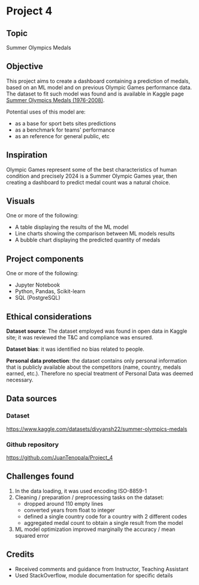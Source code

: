 # Project 4


## Topic
Summer Olympics Medals 


## Objective
This project aims to create a dashboard containing a prediction of medals, based on an ML model and on previous Olympic Games performance data. The dataset to fit such model was found and is available in Kaggle page [Summer Olympics Medals (1976-2008)](https://www.kaggle.com/datasets/divyansh22/summer-olympics-medals). 

Potential uses of this model are: 
* as a base for sport bets sites predictions
* as a benchmark for teams' performance 
* as an reference for general public, etc


## Inspiration
Olympic Games represent some of the best characteristics of human condition and precisely 2024 is a Summer Olympic Games year, then creating a dashboard to predict medal count was a natural choice. 


## Visuals
One or more of the following: 
- A table displaying the results of the ML model 
- Line charts showing the comparison between ML models results 
- A bubble chart displaying the predicted quantity of medals 


## Project components 
One or more of the following: 
- Jupyter Notebook 
- Python, Pandas, Scikit-learn 
- SQL (PostgreSQL) 



## Ethical considerations
**Dataset source**: The dataset employed was found in open data in Kaggle site; it was reviewed the T&C and compliance was ensured. 

**Dataset bias**: it was identified no bias related to people. 

**Personal data protection**: the dataset contains only personal information that is publicly available about the competitors (name, country, medals earned, etc.). Therefore no special treatment of Personal Data was deemed necessary. 

## Data sources 
### Dataset 
https://www.kaggle.com/datasets/divyansh22/summer-olympics-medals 


### Github repository 
https://github.com/JuanTenopala/Project_4


## Challenges found
1. In the data loading, it was used encoding ISO-8859-1
2. Cleaning / preparation / preprocessing tasks on the dataset: 
    * dropped around 110 empty lines 
    * converted years from float to integer 
    * defined a single country code for a country with 2 different codes 
    * aggregated medal count to obtain a single result from the model 
3. ML model optimization improved marginally the accuracy / mean squared error  


## Credits 
* Received comments and guidance from Instructor, Teaching Assistant 
* Used StackOverflow, module documentation for specific details 
